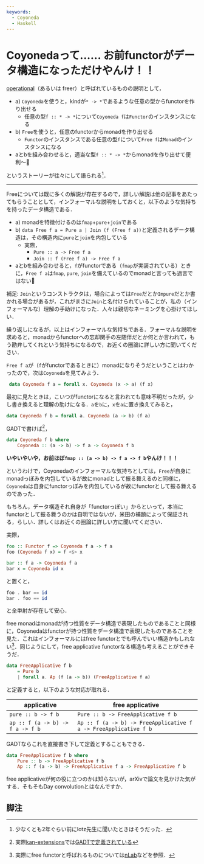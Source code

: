```yaml
---
keywords:
  - Coyoneda
  - Haskell
---
```


# Coyonedaって…… お前functorがデータ構造になっただけやんけ！！

[operational](https://wiki.haskell.org/Operational)（あるいは freer）と呼ばれているものの説明として，

- a) `Coyoneda`を使うと，kindが`* -> *`であるような任意の型からfunctorを作り出せる
  - 任意の型`f :: * -> *`について`Coyoneda f`は`Functor`のインスタンスになる
- b) `Free`を使うと，任意のfunctorからmonadを作り出せる
  - `Functor`のインスタンスである任意の型`f`について`Free f`は`Monad`のインスタンスになる
- aとbを組み合わせると，適当な型`f :: * -> *`からmonadを作り出せて便利〜🙌

というストーリーが往々にして語られる[^1]．

---

Freeについては既に多くの解説が存在するので，詳しい解説は他の記事をあたってもらうこととして，インフォーマルな説明をしておくと，以下のような気持ちを持ったデータ構造である．

- a) monadを特徴付けるのは`fmap`+`pure`+`join`である
- b) `data Free f a = Pure a | Join (f (Free f a))`と定義されるデータ構造は，その構造内に`pure`と`join`を内包している
  - 実際，
    - `Pure :: a -> Free f a`
    - `Join :: f (Free f a) -> Free f a`
- aとbを組み合わせると，`f`がfunctorである（`fmap`が実装されている）ときに，`Free f a`は`fmap`, `pure`, `join`を備えているのでmonadと言っても過言ではない👏

補足: `Join`というコンストラクタは，場合によっては`Free`だとか`Impure`だとか書かれる場合があるが，これがまさに`Join`と名付けられていることが，私の（インフォーマルな）理解の手助けになった．人々は親切なネーミングを心掛けてほしい．

繰り返しになるが，以上はインフォーマルな気持ちである．フォーマルな説明を求めると，monadからfunctorへの忘却関手の左随伴だとか何とか言われて，もう勘弁してくれという気持ちになるので，お近くの圏論に詳しい方に聞いてください．

`Free f a`が（`f`がfunctorであるときに）monadになりそうだということはわかったので，次は`Coyoneda`を見てみよう．

```haskell
 data Coyoneda f a = forall x. Coyoneda (x -> a) (f x)
```

最初に見たときは，こいつがfunctorになると言われても意味不明だったが，少し書き換えると理解の助けになる．`a`を`b`に，`x`を`a`に置き換えてみると，

```haskell
data Coyoneda f b = forall a. Coyoneda (a -> b) (f a)
```

GADTで書けば[^2]，

```haskell
data Coyoneda f b where
    Coyoneda :: (a -> b) -> f a -> Coyoneda f b
```

**いやいやいや，お前ほぼ`fmap :: (a -> b) -> f a -> f b`やんけ！！！**

というわけで，Coyonedaのインフォーマルな気持ちとしては，`Free`が自身にmonadっぽみを内包しているが故にmonadとして振る舞えるのと同様に，`Coyoneda`は自身にfunctorっぽみを内包しているが故にfunctorとして振る舞えるのであった．

もちろん，データ構造それ自身が「functorっぽい」からといって，本当にfunctorとして振る舞うのかは自明ではないが，米田の補題によって保証される，らしい．詳しくはお近くの圏論に詳しい方に聞いてください．

実際，

```haskell
foo :: Functor f => Coyoneda f a -> f a
foo (Coyoneda f x) = f <$> x

bar :: f a -> Coyoneda f a
bar x = Coyoneda id x
```

と置くと，

```haskell
foo . bar == id
bar . foo == id
```

と全単射が存在して安心．

free monadはmonadが持つ性質をデータ構造で表現したものであることと同様に，Coyonedaはfunctorが持つ性質をデータ構造で表現したものであることを見た．これはインフォーマルにはfree functorとでも呼んでいい構造かもしれない[^3]．同じようにして，free applicative functorなる構造も考えることができそうだ．

```haskell
data FreeApplicative f b
    = Pure b
    | forall a. Ap (f (a -> b)) (FreeApplicative f a)
```

と定義すると，以下のような対応が取れる．

| applicative                      | free applicative                                                 |
| -------------------------------- | ---------------------------------------------------------------- |
| `pure :: b -> f b`               | `Pure :: b -> FreeApplicative f b`                               |
| `ap :: f (a -> b) -> f a -> f b` | `Ap :: f (a -> b) -> FreeApplicative f a -> FreeApplicative f b` |

GADTならこれを直接書き下して定義とすることもできる．

```haskell
data FreeApplicative f b where
    Pure :: b -> FreeApplicative f b
    Ap :: f (a -> b) -> FreeApplicative f a -> FreeApplicative f b
```

free applicativeが何の役に立つのかは知らないが，arXivで論文を見かけた気がする．そもそもDay convolutionとはなんですか．

## 脚注

[^1]: 少なくとも2年ぐらい前にlotz先生に聞いたときはそうだった．
[^2]: 実際[kan-extensions](https://hackage.haskell.org/package/kan-extensions/)では[GADTで定義されている](https://hackage.haskell.org/package/kan-extensions-5.1/docs/src/Data-Functor-Coyoneda.html#Coyoneda)
[^3]: 実際にfree functorと呼ばれるものについては[nLab](https://ncatlab.org/nlab/show/free+functor)などを参照．
